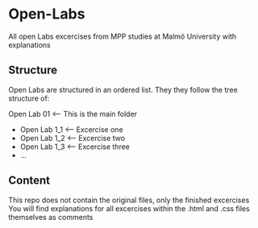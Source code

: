 # Open-Labs
All open Labs excercises from MPP studies at Malmö University with explanations

## Structure
Open Labs are structured in an ordered list.
They they follow the tree structure of:

Open Lab 01 <-- This is the main folder<br>
  - Open Lab 1_1 <-- Excercise one
  - Open Lab 1_2 <-- Excercise two
  - Open Lab 1_3 <-- Excercise three
  - ...

## Content
This repo does not contain the original files, only the finished excercises<br>
You will find explanations for all excercises within the .html and .css files themselves as comments